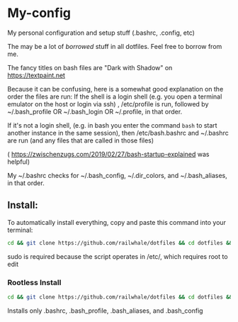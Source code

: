 # My-config
My personal configuration and setup stuff (.bashrc, .config, etc)

The may be a lot of *borrowed* stuff in all dotfiles.
Feel free to borrow from me.

The fancy titles on bash files are "Dark with Shadow" on https://textpaint.net

Because it can be confusing, here is a somewhat good explanation on the order the files are run:
If the shell is a login shell (e.g. you open a terminal emulator on the host or login via ssh) , /etc/profile is run, 
followed by ~/.bash_profile OR ~/.bash_login OR ~/.profile, in that order.

If it's not a login shell, (e.g. in bash you enter the command ```bash``` to start another instance in the same session),
then /etc/bash.bashrc and ~/.bashrc are run (and any files that are called in those files)

( https://zwischenzugs.com/2019/02/27/bash-startup-explained was helpful)

My ~/.bashrc checks for ~/.bash_config, ~/.dir_colors, and ~/.bash_aliases, in that order.


## Install:

To automatically install everything, copy and paste this command into your terminal:
```bash
cd && git clone https://github.com/railwhale/dotfiles && cd dotfiles && chmod +x install.sh && clear && sudo ./install.sh
```
sudo is required because the script operates in /etc/, which requires root to edit

### Rootless Install
```bash
cd && git clone https://github.com/railwhale/dotfiles && cd dotfiles && chmod +x home-install.sh && clear && ./home-install.sh
```
Installs only .bashrc, .bash_profile, .bash_aliases, and .bash_config
